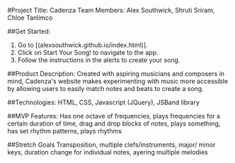 #Project Title: Cadenza
Team Members: Alex Southwick, Shruti Sriram, Chloe Tanlimco

##Get Started:
1. Go to [(alexsouthwick.github.io/index.html)].
2. Click on Start Your Song! to navigate to the app.
3. Follow the instructions in the alerts to create your song. 

##Product Description:
Created with aspiring musicians and composers in mind, Cadenza's website makes experimenting with music more accessible by allowing users to easily match notes and beats to create a song. 

##Technologies:
HTML, CSS, Javascript (JQuery), JSBand library

##MVP Features:
Has one octave of frequencies, plays frequencies for a certain duration of time, drag and drop blocks of notes, plays something, has set rhythm patterns, plays rhythms

##Stretch Goals
Transposition, multiple clefs/instruments, major/ minor keys, duration change for individual notes, ayering multiple melodies


